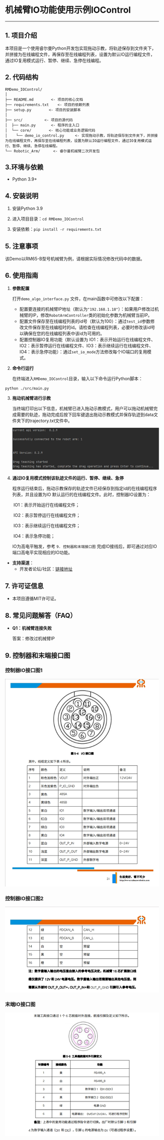 # 机械臂IO功能使用示例IOControl

---

## 1. 项目介绍

本项目是一个使用睿尔曼Python开发包实现拖动示教，将轨迹保存到文件夹下，并拼接为在线编程文件，再保存至在线编程列表，设置为默认IO运行编程文件，通过IO复用模式运行、暂停、继续、急停在线编程。

## 2. 代码结构

```
RMDemo_IOControl/
│
├── README.md        <- 项目的核心文档
├── requirements.txt    <- 项目的依赖列表
├── setup.py        <- 项目的安装脚本
│
├── src/          <- 项目的源代码
│  ├── main.py       <- 程序的主入口
│  └── core/        <- 核心功能或业务逻辑代码
│    └── demo_io_control.py     <- 实现拖动示教，将轨迹保存到文件夹下，并拼接为在线编程文件，再保存至在线编程列表，设置为默认IO运行编程文件，通过IO复用模式运行、暂停、继续、急停在线编程。
└── Robotic_Arm/      <- 睿尔曼机械臂二次开发包
```

## 3.环境与依赖

* Python 3.9+

##  4. 安装说明

1. 安装Python 3.9

2. 进入项目目录：`cd RMDemo_IOControl`

3. 安装依赖：`pip install -r requirements.txt`

## 5. 注意事项

该Demo以RM65-B型号机械臂为例，请根据实际情况修改代码中的数据。

## 6. 使用指南

1. **参数配置**
   
   打开`demo_algo_interface.py` 文件，在main函数中可修改以下配置：
   
   - 配置要连接的机械臂IP地址（默认为`"192.168.1.18"`）：如果用户修改过机械臂的IP，修改`RobotArmController`类的初始化参数为机械臂当前IP。
   - 配置文件保存至在线编程列表的id号（默认为100）：通过`test_id`参数修改文件保存至在线编程时的id。请检查在线编程列表，必要时修改该id号以确保在您的在线编程列表中该id为可用的。
   - 配置控制器IO复用功能（默认设置为	IO1：表示开始运行在线编程文件、IO2：表示暂停运行在线编程文件、IO3：表示继续运行在线编程文件、IO4：表示急停功能）：通过`set_io_mode`方法修改每个IO端口的复用模式。
   
2. **命令行运行**

   在终端进入`RMDemo_IOControl`目录，输入以下命令运行Python脚本：

```
python ./src/main.py
```

3. **拖动机械臂进行示教**

   当终端打印出以下信息，机械臂已进入拖动示教模式，用户可以拖动机械臂完成需要的轨迹，拖动完成后按下回车键退出拖动示教模式并保存轨迹到data文件夹下的trajectory.txt文件中。

   ![进入拖动示教模式](进入拖动示教模式.png)

4. **通过IO复用模式控制该轨迹文件的运行、暂停、继续、急停**

   程序运行结束后，拖动示教保存的轨迹文件已经保存到指定id的在线编程程序列表，并且设置为IO 默认运行的在线编程文件。此时，控制器IO设置为：

   ​	IO1：表示开始运行在线编程文件；

   ​	IO2：表示暂停运行在线编程文件；

   ​	IO3：表示继续运行在线编程文件；
   
   ​	IO4：表示急停功能；
   
   IO为高电平触发，参考 `9. 控制器和末端接口图` 完成IO接线后，即可通过对应IO端口高电平实现相应的IO功能。

* **支持渠道**：
  * 开发者论坛/社区：[链接地址](https://bbs.realman-robotics.cn)

## 7. 许可证信息


* 本项目遵循MIT许可证。

## 8. 常见问题解答（FAQ）

- **Q1：机械臂连接失败**

  答案：修改过机械臂IP

## 9. 控制器和末端接口图

### 控制器IO接口图1
![控制器_IO接口图1](控制器_IO接口图1.png)

### 控制器IO接口图2
![控制器_IO接口图2](控制器_IO接口图2.png)

### 末端IO接口图
![末端_IO接口图](末端_IO接口图.png)
